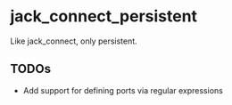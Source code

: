 # jack_connect_persistent
Like jack_connect, only persistent.

## TODOs
- Add support for defining ports via regular expressions
